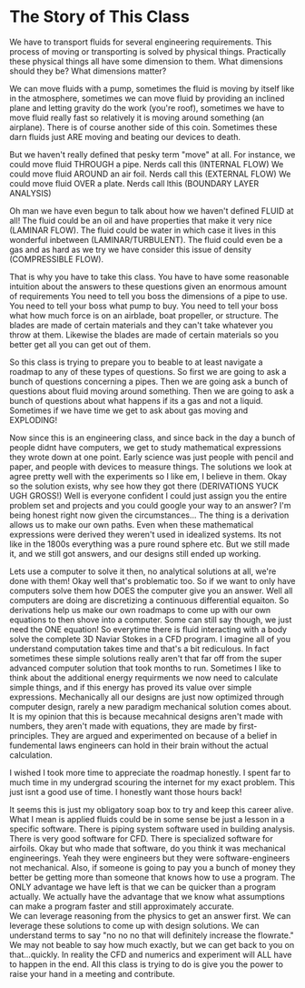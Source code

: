 # The Story of This Class

We have to transport fluids for several engineering requirements. 
This process of moving or transporting is solved by physical things.
Practically these physical things all have some dimension to them. 
What dimensions should they be?
What dimensions matter?

We can move fluids with a pump,
sometimes the fluid is moving by itself like in the atmosphere, 
sometimes we can move fluid by providing an inclined plane and letting gravity do the work (you're roof),
sometimes we have to move fluid really fast so relatively it is moving around something (an airplane).
There is of course another side of this coin.
Sometimes these darn fluids just ARE moving and beating our devices to death.

But we haven't really defined that pesky term "move" at all. 
For instance,
we could move fluid THROUGH a pipe. Nerds call this (INTERNAL FLOW)
We could move fluid AROUND an air foil. Nerds call this (EXTERNAL FLOW) 
We could move fluid OVER a plate. Nerds call lthis (BOUNDARY LAYER ANALYSIS)

Oh man we have even begun to talk about how we haven't defined FLUID at all!
The fluid could be an oil and have properties that make it very nice (LAMINAR FLOW).
The fluid could be water in which case it lives in this wonderful inbetween (LAMINAR/TURBULENT).
The fluid could even be a gas and as hard as we try we have consider this issue of density (COMPRESSIBLE FLOW).

That is why you have to take this class. 
You have to have some reasonable intuition about the answers to these questions given an enormous amount of requirements
You need to tell you boss the dimensions of a pipe to use. 
You need to tell your boss what pump to buy. 
You need to tell your boss what how much force is on an airblade, boat propeller, or structure.
The blades are made of certain materials and they can't take whatever you throw at them. 
Likewise the blades are made of certain materials so you better get all you can get out of them. 

So this class is trying to prepare you to beable to at least navigate a roadmap to any of these types of questions.
So first we are going to ask a bunch of questions concerning a pipes. 
Then we are going ask a bunch of questions about fluid moving around something. 
Then we are going to ask a bunch of questions about what happens if its a gas and not a liquid. 
Sometimes if we have time we get to ask about gas moving and EXPLODING!

Now since this is an engineering class, 
and since back in the day a bunch of people didnt have computers, 
we get to study mathematical expressions they wrote down at one point. 
Early science was just people with pencil and paper, and people with devices to measure things.
The solutions we look at agree pretty well with the experiments so I like em, I believe in them. 
Okay so the solution exists, why see how they got there (DERIVATIONS YUCK UGH GROSS!)
Well is everyone confident I could just assign you the entire problem set and projects and you could google your way to an answer?
I'm being honest right now given the circumstances...
The thing is a derivation allows us to make our own paths. 
Even when these mathematical expressions were derived they weren't used in idealized systems. 
Its not like in the 1800s everything was a pure round sphere etc. 
But we still made it, and we still got answers, and our designs still ended up working. 

Lets use a computer to solve it then, no analytical solutions at all, we're done with them!
Okay well that's problematic too. 
So if we want to only have computers solve them how DOES the computer give you an answer.
Well all computers are doing are discretizing a continuous differential equaiton.
So derivations help us make our own roadmaps to come up with our own equations to then shove into a computer. 
Some can still say though, we just need the ONE equation! 
So everytime there is fluid interacting with a body solve the complete 3D Naviar Stokes in a CFD program. 
I imagine all of you understand computation takes time and that's a bit rediculous. 
In fact sometimes these simple solutions really aren't that far off from the super advanced computer solution that took months to run.
Sometimes I like to think about the additional energy requirments we now need to calculate simple things, and if this energy has proved its value over simple expressions.
Mechanically all our designs are just now optimized through computer design, rarely a new paradigm mechanical solution comes about.
It is my opinion that this is because mecahnical designs aren't made with numbers, 
they aren't made with equations, 
they are made by first-principles. 
They are argued and experimented on because of a belief in fundemental laws engineers can hold in their brain without the actual calculation. 

I wished I took more time to appreciate the roadmap honestly.
I spent far to much time in my undergrad scouring the internet for my exact problem.
This just isnt a good use of time. 
I honestly want those hours back!

It seems this is just my obligatory soap box to try and keep this career alive. 
What I mean is applied fluids could be in some sense be just a lesson in a specific software. 
There is piping system software used in building analysis. 
There is very good software for CFD.
There is specialized software for airfoils.
Okay but who made that software, do you think it was mechanical engineerings. 
Yeah they were engineers but they were software-engineers not mechanical.
Also, if someone is going to pay you a bunch of money they better be getting more than someone that knows how to use a program.
The ONLY advantage we have left is that we can be quicker than a program actually.
We actually have the advantage that we know what assumptions can make a program faster and still approximately accurate.  
We can leverage reasoning from the physics to get an answer first. 
We can leverage these solutions to come up with design solutions.
We can understand terms to say "no no no that will definitely increase the flowrate."
We may not beable to say how much exactly, but we can get back to you on that...quickly.
In reality the CFD and numerics and experiment will ALL have to happen in the end. 
All this class is trying to do is give you the power to raise your hand in a meeting and contribute. 
 










